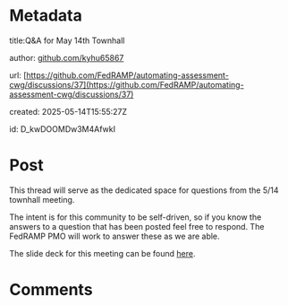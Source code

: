 # Metadata

title:Q&A for May 14th Townhall

author: [github.com/kyhu65867](https://github.com/kyhu65867)

url: [https://github.com/FedRAMP/automating-assessment-cwg/discussions/37](https://github.com/FedRAMP/automating-assessment-cwg/discussions/37)

created: 2025-05-14T15:55:27Z

id: D_kwDOOMDw3M4AfwkI



# Post

This thread will serve as the dedicated space for questions from the 5/14 townhall meeting.

The intent is for this community to be self-driven, so if you know the answers to a question that has been posted feel free to respond. The FedRAMP PMO will work to answer these as we are able.

The slide deck for this meeting can be found [here](https://github.com/FedRAMP/automating-assessment-cwg/blob/main/townhall-slidedecks/5-14-2025-townhall-slides.pdf). 

# Comments


